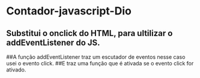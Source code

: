 # Contador-javascript-Dio
## Substitui o onclick do HTML, para ultilizar o addEventListener do JS.
##A função addEventListener traz um escutador de eventos nesse caso usei o evento click.
##E traz uma função que é ativada se o evento click for ativado.
